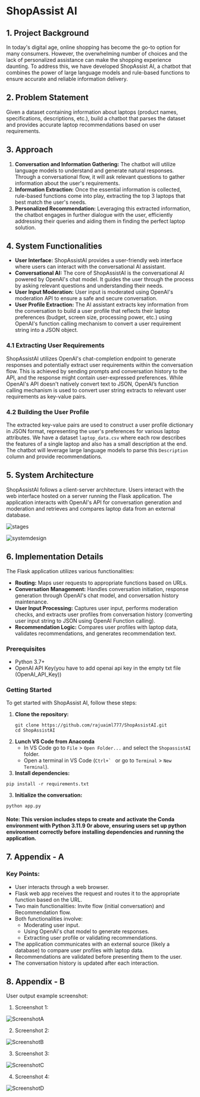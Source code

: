 # ShopAssist AI

## 1. Project Background
In today's digital age, online shopping has become the go-to option for many consumers. However, the overwhelming number of choices and the lack of personalized assistance can make the shopping experience daunting. To address this, we have developed ShopAssist AI, a chatbot that combines the power of large language models and rule-based functions to ensure accurate and reliable information delivery.

## 2. Problem Statement
Given a dataset containing information about laptops (product names, specifications, descriptions, etc.), build a chatbot that parses the dataset and provides accurate laptop recommendations based on user requirements.

## 3. Approach
1. **Conversation and Information Gathering:** The chatbot will utilize language models to understand and generate natural responses. Through a conversational flow, it will ask relevant questions to gather information about the user's requirements.
2. **Information Extraction:** Once the essential information is collected, rule-based functions come into play, extracting the top 3 laptops that best match the user's needs.
3. **Personalized Recommendation:** Leveraging this extracted information, the chatbot engages in further dialogue with the user, efficiently addressing their queries and aiding them in finding the perfect laptop solution.

## 4. System Functionalities

- **User Interface:** ShopAssistAI provides a user-friendly web interface where users can interact with the conversational AI assistant.
- **Conversational AI:** The core of ShopAssistAI is the conversational AI powered by OpenAI's chat model. It guides the user through the process by asking relevant questions and understanding their needs.
- **User Input Moderation:** User input is moderated using OpenAI's moderation API to ensure a safe and secure conversation.
- **User Profile Extraction:** The AI assistant extracts key information from the conversation to build a user profile that reflects their laptop preferences (budget, screen size, processing power, etc.) using OpenAI's function calling mechanism to convert a user requirement string into a JSON object.

### 4.1 Extracting User Requirements

ShopAssistAI utilizes OpenAI's chat-completion endpoint to generate responses and potentially extract user requirements within the conversation flow. This is achieved by sending prompts and conversation history to the API, and the response might contain user-expressed preferences. While OpenAI's API doesn't natively convert text to JSON, OpenAI’s function calling mechanism is used to convert user string extracts to relevant user requirements as key-value pairs.

### 4.2 Building the User Profile

The extracted key-value pairs are used to construct a user profile dictionary in JSON format, representing the user's preferences for various laptop attributes. We have a dataset `laptop_data.csv` where each row describes the features of a single laptop and also has a small description at the end. The chatbot will leverage large language models to parse this `Description` column and provide recommendations.

## 5. System Architecture

ShopAssistAI follows a client-server architecture. Users interact with the web interface hosted on a server running the Flask application. The application interacts with OpenAI's API for conversation generation and moderation and retrieves and compares laptop data from an external database.

![stages](https://github.com/user-attachments/assets/e6e690f5-8bb2-4cf6-9b13-08b7eaee14f9)

![systemdesign](https://github.com/user-attachments/assets/001e9fff-763e-4a54-9cc0-6633021f7ea0)

## 6. Implementation Details

The Flask application utilizes various functionalities:

- **Routing:** Maps user requests to appropriate functions based on URLs.
- **Conversation Management:** Handles conversation initiation, response generation through OpenAI's chat model, and conversation history maintenance.
- **User Input Processing:** Captures user input, performs moderation checks, and extracts user profiles from conversation history (converting user input string to JSON using OpenAI Function calling).
- **Recommendation Logic:** Compares user profiles with laptop data, validates recommendations, and generates recommendation text.

### Prerequisites
- Python 3.7+
- OpenAI API Key(you have to add openai api key in the empty txt file (OpenAI_API_Key))

### Getting Started

To get started with ShopAssist AI, follow these steps:

1. **Clone the repository:**
   ```
   git clone https://github.com/rajuaiml777/ShopAssistAI.git
   cd ShopAssistAI
   ```
2. **Lunch VS Code from Anaconda**
   - In VS Code go to `File` > `Open Folder...` and select the `ShopassistAI` folder.
   - Open a terminal in VS Code (``Ctrl+` `` or go to `Terminal` > `New Terminal`).
2. **Install dependencies:**
```   
pip install -r requirements.txt
```
3. **Initialize the conversation:**  
```
python app.py
```
#### Note: This version includes steps to create and activate the Conda environment with Python 3.11.9 0r above, ensuring users set up python environment correctly before installing dependencies and running the application.

## 7. Appendix - A

### Key Points:

- User interacts through a web browser.
- Flask web app receives the request and routes it to the appropriate function based on the URL.
- Two main functionalities: Invite flow (initial conversation) and Recommendation flow.
- Both functionalities involve:
  - Moderating user input.
  - Using OpenAI's chat model to generate responses.
  - Extracting user profile or validating recommendations.
- The application communicates with an external source (likely a database) to compare user profiles with laptop data.
- Recommendations are validated before presenting them to the user.
- The conversation history is updated after each interaction.

## 8. Appendix - B

User output example screenshot:

1. Screenshot 1:

![ScreenshotA](Images/Screenshot1.png)

2. Screenshot 2:

![ScreenshotB](Images/Screenshot2.png)

3. Screenshot 3:

![ScreenshotC](Images/Screenshot3.png)

4. Screenshot 4:

![ScreenshotD](Images/Screenshot4.png)
